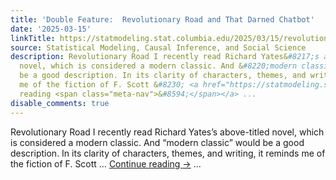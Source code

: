 ```yaml
---
title: 'Double Feature:  Revolutionary Road and That Darned Chatbot'
date: '2025-03-15'
linkTitle: https://statmodeling.stat.columbia.edu/2025/03/15/revolutionary-road/
source: Statistical Modeling, Causal Inference, and Social Science
description: Revolutionary Road I recently read Richard Yates&#8217;s above-titled
  novel, which is considered a modern classic. And &#8220;modern classic&#8221; would
  be a good description. In its clarity of characters, themes, and writing, it reminds
  me of the fiction of F. Scott &#8230; <a href="https://statmodeling.stat.columbia.edu/2025/03/15/revolutionary-road/">Continue
  reading <span class="meta-nav">&#8594;</span></a> ...
disable_comments: true
---
```

Revolutionary Road I recently read Richard Yates&#8217;s above-titled novel, which is considered a modern classic. And &#8220;modern classic&#8221; would be a good description. In its clarity of characters, themes, and writing, it reminds me of the fiction of F. Scott &#8230; <a href="https://statmodeling.stat.columbia.edu/2025/03/15/revolutionary-road/">Continue reading <span class="meta-nav">&#8594;</span></a> ...
